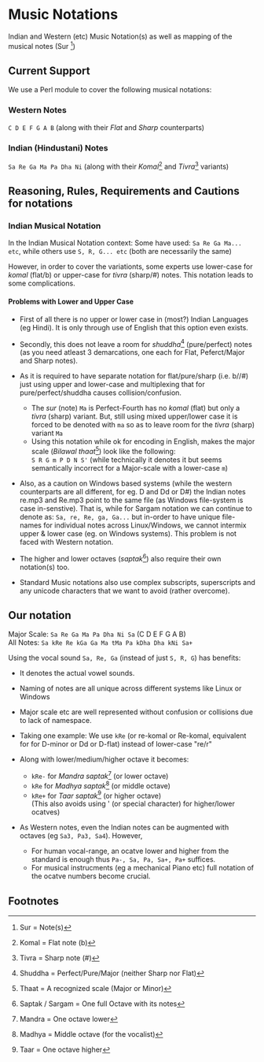 # Music Notations
Indian and Western (etc) Music Notation(s) as well as mapping of the musical notes (Sur [^1])

## Current Support
We use a Perl module to cover the following musical notations:

### Western Notes 
`C D E F G A B`      (along with their _Flat_ and _Sharp_ counterparts)

### Indian (Hindustani) Notes
`Sa Re Ga Ma Pa Dha Ni`      (along with their _Komal_[^2] and _Tivra_[^3] variants)

## Reasoning, Rules, Requirements and Cautions for notations
### Indian Musical Notation
In the Indian Musical Notation context:
Some have used: `Sa Re Ga Ma... etc`, while others use `S, R, G... etc`   (both are necessarily the same)

However, in order to cover the variationts, some experts use lower-case for _komal_ (flat/b) or upper-case for _tivra_ (sharp/#) notes. This notation leads to some complications.

#### Problems with Lower and Upper Case
- First of all there is no upper or lower case in (most?) Indian Languages (eg Hindi). It is only through use of English that this option even exists.
- Secondly, this does not leave a room for _shuddha_[^4] (pure/perfect) notes (as you need atleast 3 demarcations, one each for Flat, Peferct/Major and Sharp notes). 
- As it is required to have separate notation for flat/pure/sharp (i.e. b/<none>/#) just using upper and lower-case and multiplexing that for pure/perfect/shuddha causes collision/confusion.
  - The _sur_ (note) `Ma` is Perfect-Fourth has no _komal_ (flat) but only a _tivra_ (sharp) variant. But, still using mixed upper/lower case it is forced to be denoted with `ma` so as to leave room for the _tivra_ (sharp) variant `Ma`
  - Using this notation while ok for encoding in English, makes the major scale (_Bilawal thaat_[^6]) look like the following:   
    `S R G m P D N S'`   (while technically it denotes it but seems semantically incorrect for a Major-scale with a lower-case `m`)

- Also, as a caution on Windows based systems (while the western counterparts are all different, for eg. D and Dd or D#) the Indian notes re.mp3 and Re.mp3 point to the  same file (as Windows file-system is case in-senstive). That is, while for Sargam notation we can continue to denote as: `Sa, re, Re, ga, Ga...` but in-order to have unique file-names for individual notes across Linux/Windows, we cannot intermix upper & lower case (eg. on Windows systems). This problem is not faced with Western notation.
- The higher and lower octaves (_saptak_[^5]) also require their own notation(s) too.
- Standard Music notations also use complex subscripts, superscripts and any unicode characters that we want to avoid (rather overcome).

## Our notation
Major Scale: `Sa Re Ga Ma Pa Dha Ni Sa` (C D E F G A B)   
All Notes:   `Sa kRe Re kGa Ga Ma tMa Pa kDha Dha kNi Sa+`  

Using the vocal sound `Sa, Re, Ga` (instead of just `S, R, G`) has benefits:
- It denotes the actual vowel sounds.
- Naming of notes are all unique across different systems like Linux or Windows
- Major scale etc are well represented without confusion or collisions due to lack of namespace.
- Taking one example: We use  `kRe` (or re-komal or Re-komal, equivalent for for D-minor or Dd or D-flat) instead of lower-case "re/r"
- Along with lower/medium/higher octave it becomes:   
  - `kRe-`  for _Mandra saptak_[^7] (or lower octave)
  - `kRe`  for _Madhya saptak_[^8] (or middle octave)
  - `kRe+` for _Taar saptak_[^9] (or higher octave)   
  (This also avoids using ' (or special character) for higher/lower ocatves)

- As Western notes, even the Indian notes can be augmented with octaves (eg `Sa3, Pa3, Sa4`). However,
  - For human vocal-range, an ocatve lower and higher from the standard is enough thus `Pa-, Sa, Pa, Sa+, Pa+` suffices.
  - For musical instrucments (eg a mechanical Piano etc) full notation of the ocatve numbers become crucial.

## Footnotes
[^1]: Sur = Note(s)
[^2]: Komal = Flat note (b)
[^3]: Tivra = Sharp note (#)
[^4]: Shuddha = Perfect/Pure/Major (neither Sharp nor Flat)
[^5]: Saptak / Sargam = One full Octave with its notes
[^6]: Thaat = A recognized scale (Major or Minor)
[^7]: Mandra = One octave lower
[^8]: Madhya = Middle octave (for the vocalist)
[^9]: Taar = One octave higher

